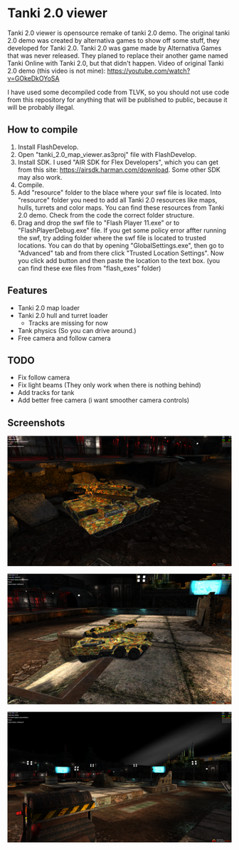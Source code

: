 # Tanki 2.0 viewer
Tanki 2.0 viewer is opensource remake of tanki 2.0 demo. The original tanki 2.0 demo was created by alternativa games to show off some stuff, they developed for Tanki 2.0. Tanki 2.0 was game made by Alternativa Games that was never released. They planed to replace their another game named Tanki Online with Tanki 2.0, but that didn't happen.
Video of original Tanki 2.0 demo (this video is not mine): https://youtube.com/watch?v=GOkeDkOYoSA

I have used some decompiled code from TLVK, so you should not use code from this repository for anything that will be published to public, because it will be probably illegal.
## How to compile
1. Install FlashDevelop.
2. Open "tanki_2.0_map_viewer.as3proj" file with FlashDevelop.
3. Install SDK. I used "AIR SDK for Flex Developers", which you can get from this site: https://airsdk.harman.com/download. Some other SDK may also work.
4. Compile.
5. Add "resource" folder to the blace where your swf file is located. Into "resource" folder you need to add all Tanki 2.0 resources like maps, hulls, turrets and color maps. You can find these resources from Tanki 2.0 demo. Check from the code the correct folder structure.
6. Drag and drop the swf file to "Flash Player 11.exe" or to "FlashPlayerDebug.exe" file. If you get some policy error affter running the swf, try adding folder where the swf file is located to trusted locations. You can do that by opening "GlobalSettings.exe", then go to "Advanced" tab and from there click "Trusted Location Settings". Now you click add button and then paste the location to the text box. (you can find these exe files from "flash_exes" folder)
## Features
* Tanki 2.0 map loader
* Tanki 2.0 hull and turret loader
	- Tracks are missing for now
* Tank physics (So you can drive around.)
* Free camera and follow camera
## TODO
* Fix follow camera
* Fix light beams (They only work when there is nothing behind)
* Add tracks for tank
* Add better free camera (i want smoother camera controls)
## Screenshots
![Tank](/images/Tank2.png)

![Tank](/images/Tank1.png)

![Map](/images/Map.png)
